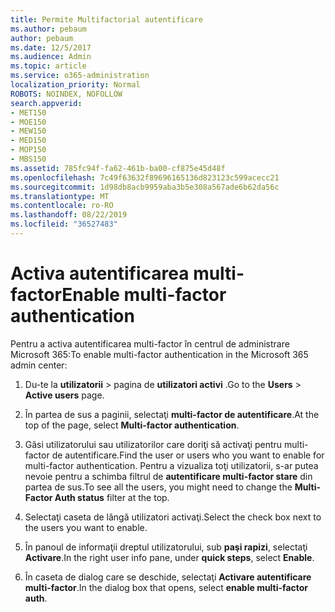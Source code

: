 ```yaml
---
title: Permite Multifactorial autentificare
ms.author: pebaum
author: pebaum
ms.date: 12/5/2017
ms.audience: Admin
ms.topic: article
ms.service: o365-administration
localization_priority: Normal
ROBOTS: NOINDEX, NOFOLLOW
search.appverid:
- MET150
- MOE150
- MEW150
- MED150
- MOP150
- MBS150
ms.assetid: 785fc94f-fa62-461b-ba00-cf875e45d48f
ms.openlocfilehash: 7c49f63632f89696165136d823123c599acecc21
ms.sourcegitcommit: 1d98db8acb9959aba3b5e308a567ade6b62da56c
ms.translationtype: MT
ms.contentlocale: ro-RO
ms.lasthandoff: 08/22/2019
ms.locfileid: "36527483"
---
```

# <a name="enable-multi-factor-authentication"></a><span data-ttu-id="53369-102">Activa autentificarea multi-factor</span><span class="sxs-lookup"><span data-stu-id="53369-102">Enable multi-factor authentication</span></span>

<span data-ttu-id="53369-103">Pentru a activa autentificarea multi-factor în centrul de administrare Microsoft 365:</span><span class="sxs-lookup"><span data-stu-id="53369-103">To enable multi-factor authentication in the Microsoft 365 admin center:</span></span>

1. <span data-ttu-id="53369-104">Du-te la **utilizatorii** \> pagina de **utilizatori activi** .</span><span class="sxs-lookup"><span data-stu-id="53369-104">Go to the **Users** \> **Active users** page.</span></span>
    
2. <span data-ttu-id="53369-105">În partea de sus a paginii, selectaţi **multi-factor de autentificare**.</span><span class="sxs-lookup"><span data-stu-id="53369-105">At the top of the page, select **Multi-factor authentication**.</span></span> 
    
3. <span data-ttu-id="53369-106">Găsi utilizatorului sau utilizatorilor care doriţi să activaţi pentru multi-factor de autentificare.</span><span class="sxs-lookup"><span data-stu-id="53369-106">Find the user or users who you want to enable for multi-factor authentication.</span></span> <span data-ttu-id="53369-107">Pentru a vizualiza toţi utilizatorii, s-ar putea nevoie pentru a schimba filtrul de **autentificare multi-factor stare** din partea de sus.</span><span class="sxs-lookup"><span data-stu-id="53369-107">To see all the users, you might need to change the **Multi-Factor Auth status** filter at the top.</span></span>
    
4. <span data-ttu-id="53369-108">Selectaţi caseta de lângă utilizatori activaţi.</span><span class="sxs-lookup"><span data-stu-id="53369-108">Select the check box next to the users you want to enable.</span></span>
    
5.  <span data-ttu-id="53369-109">În panoul de informaţii dreptul utilizatorului, sub **paşi rapizi**, selectaţi **Activare**.</span><span class="sxs-lookup"><span data-stu-id="53369-109">In the right user info pane, under **quick steps**, select **Enable**.</span></span> 
    
6. <span data-ttu-id="53369-110">În caseta de dialog care se deschide, selectaţi **Activare autentificare multi-factor**.</span><span class="sxs-lookup"><span data-stu-id="53369-110">In the dialog box that opens, select **enable multi-factor auth**.</span></span> 
    

